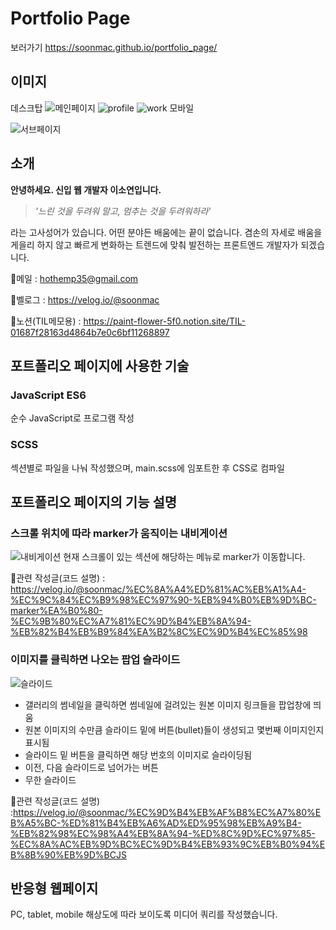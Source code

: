 # Portfolio Page
보러가기
https://soonmac.github.io/portfolio_page/
 ## 이미지
 데스크탑
 ![메인페이지](cap_01.PNG)
 ![profile](cap_05.PNG)
![work](cap_03.PNG)
 모바일

 ![서브페이지](cap_02.PNG)

## 소개
**안녕하세요. 신입 웹 개발자 이소연입니다.**

>*'느린 것을 두려워 말고, 멈추는 것을 두려워하라'*

 라는 고사성어가 있습니다.
어떤 분야든 배움에는 끝이 없습니다.
겸손의 자세로 배움을 게을리 하지 않고 빠르게 변화하는 트렌드에 맞춰 발전하는 프론트엔드 개발자가 되겠습니다.

💌메일 : hothemp35@gmail.com

💚벨로그 : https://velog.io/@soonmac

💙노션(TIL메모용) : https://paint-flower-5f0.notion.site/TIL-01687f28163d4864b7e0c6bf11268897

## 포트폴리오 페이지에 사용한 기술
### JavaScript ES6
순수 JavaScript로 프로그램 작성
### SCSS
섹션별로 파일을 나눠 작성했으며, main.scss에 임포트한 후 CSS로 컴파일

## 포트폴리오 페이지의 기능 설명
### 스크롤 위치에 따라 marker가 움직이는 내비게이션
![내비게이션](3-1.gif)
현재 스크롤이 있는 섹션에 해당하는 메뉴로 marker가 이동합니다.



📎관련 작성글(코드 설명) : https://velog.io/@soonmac/%EC%8A%A4%ED%81%AC%EB%A1%A4-%EC%9C%84%EC%B9%98%EC%97%90-%EB%94%B0%EB%9D%BC-marker%EA%B0%80-%EC%9B%80%EC%A7%81%EC%9D%B4%EB%8A%94-%EB%82%B4%EB%B9%84%EA%B2%8C%EC%9D%B4%EC%85%98

### 이미지를 클릭하면 나오는 팝업 슬라이드
![슬라이드](7-1.gif)
* 갤러리의 썸네일을 클릭하면 썸네일에 걸려있는 원본 이미지 링크들을 팝업창에 띄움
* 원본 이미지의 수만큼 슬라이드 밑에 버튼(bullet)들이 생성되고 몇번째 이미지인지 표시됨
* 슬라이드 밑 버튼을 클릭하면 해당 번호의 이미지로 슬라이딩됨
* 이전, 다음 슬라이드로 넘어가는 버튼
* 무한 슬라이드
  

📎관련 작성글(코드 설명) :https://velog.io/@soonmac/%EC%9D%B4%EB%AF%B8%EC%A7%80%EB%A5%BC-%ED%81%B4%EB%A6%AD%ED%95%98%EB%A9%B4-%EB%82%98%EC%98%A4%EB%8A%94-%ED%8C%9D%EC%97%85-%EC%8A%AC%EB%9D%BC%EC%9D%B4%EB%93%9C%EB%B0%94%EB%8B%90%EB%9D%BCJS

## 반응형 웹페이지
PC, tablet, mobile 해상도에 따라 보이도록 미디어 쿼리를 작성했습니다.
